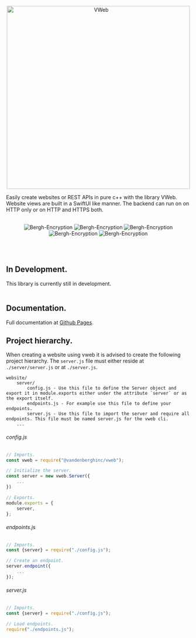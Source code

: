 <p align="center">
<img src="https://github.com/vandenberghinc/vweb/blob/main/dev/media/icon/stroke.png?raw=true" alt="VWeb" width="500">
</p>  
Easily create websites or REST APIs in pure c++ with the library VWeb. Website views are built in a SwiftUI like manner. The backend can run on on HTTP only or on HTTP and HTTPS both.
<br><br>
<p align="center">
    <img src="https://img.shields.io/badge/version-{{VERSION}}-orange" alt="Bergh-Encryption">
    <img src="https://img.shields.io/badge/std-c++20-orange" alt="Bergh-Encryption">
    <img src="https://img.shields.io/badge/status-maintained-forestgreen" alt="Bergh-Encryption">
    <img src="https://img.shields.io/badge/dependencies-vlib-yellow" alt="Bergh-Encryption">
    <img src="https://img.shields.io/badge/OS-MacOS & Linux-blue" alt="Bergh-Encryption">
</p> 
<br><br>

## In Development.
This library is currently still in development.
<br><br>

## Documentation.
Full documentation at [Github Pages](https://vandenberghinc.github.io/vweb).

## Project hierarchy.
When creating a website using vweb it is advised to create the following project hierarchy. The `server.js` file must either reside at `./server/server.js` or at `./server.js`.
```
website/
    server/
        config.js - Use this file to define the Server object and export it in module.exports either under the attribute `server` or as the export itself.
        endpoints.js - For example use this file to define your endpoints.
        server.js - Use this file to import the server and require all endpoints. This file must be named server.js for the vweb cli.
    ...
```

###### config.js
```javascript
// Imports.
const vweb = require("@vandenberghinc/vweb");

// Initialize the server.
const server = new vweb.Server({
    ...
})

// Exports.
module.exports = {
    server,
};
```

###### endpoints.js
```javascript
// Imports.
const {server} = require("./config.js");

// Create an endpoint.
server.endpoint({
    ...
});
```

###### server.js
```javascript
// Imports.
const {server} = require("./config.js");

// Load endpoints.
require("./endpoints.js");
```